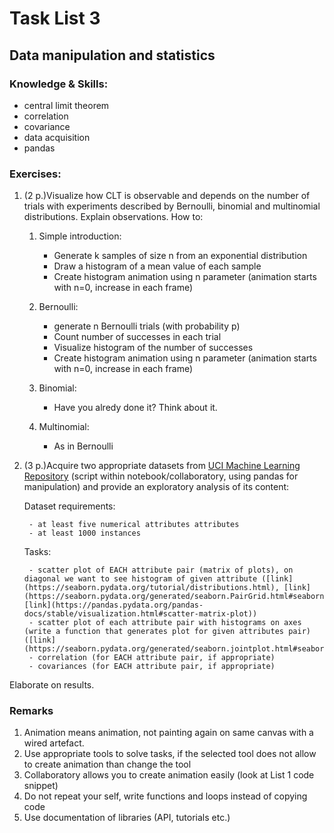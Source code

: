 # Task List 3
## Data manipulation and statistics

### Knowledge & Skills:
- central limit theorem
- correlation
- covariance
- data acquisition
- pandas


### Exercises:
1. (2 p.)Visualize how CLT is observable and depends on the number of trials with experiments described by Bernoulli, binomial and multinomial distributions. Explain observations.
    How to:

    1. Simple introduction:

	    - Generate k samples of size n from an exponential distribution
	    - Draw a histogram of a mean value of each sample
	    - Create histogram animation using n parameter (animation starts with n=0, increase in each frame)

    2. Bernoulli:

	    - generate n Bernoulli trials (with probability p)
	    - Count number of successes in each trial
	    - Visualize histogram of the number of successes
	    - Create histogram animation using n parameter (animation starts with n=0, increase in each frame)

    3. Binomial:

		- Have you alredy done it? Think about it.

    4. Multinomial:

		- As in Bernoulli

2. (3 p.)Acquire two appropriate datasets from [UCI Machine Learning Repository](https://archive.ics.uci.edu/ml/) (script within notebook/collaboratory, using pandas for manipulation) and provide an exploratory analysis of its content:

    Dataset requirements:

	    - at least five numerical attributes attributes
	    - at least 1000 instances

    Tasks:
    
	    - scatter plot of EACH attribute pair (matrix of plots), on diagonal we want to see histogram of given attribute ([link](https://seaborn.pydata.org/tutorial/distributions.html), [link](https://seaborn.pydata.org/generated/seaborn.PairGrid.html#seaborn.PairGrid), [link](https://pandas.pydata.org/pandas-docs/stable/visualization.html#scatter-matrix-plot))
	    - scatter plot of each attribute pair with histograms on axes (write a function that generates plot for given attributes pair) ([link](https://seaborn.pydata.org/generated/seaborn.jointplot.html#seaborn.jointplot))
	    - correlation (for EACH attribute pair, if appropriate)
	    - covariances (for EACH attribute pair, if appropriate)

Elaborate on results.


### Remarks

1. Animation means animation, not painting again on same canvas with a wired artefact.
2. Use appropriate tools to solve tasks, if the selected tool does not allow to create animation than change the tool
3. Collaboratory allows you to create animation easily (look at List 1 code snippet)
4. Do not repeat your self, write functions and loops instead of copying code
5. Use documentation of libraries (API, tutorials etc.)
